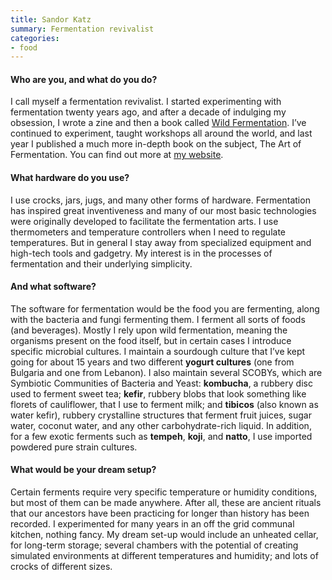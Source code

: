 ```yaml
---
title: Sandor Katz
summary: Fermentation revivalist
categories:
- food
---
```


#### Who are you, and what do you do?

I call myself a fermentation revivalist. I started experimenting with fermentation twenty years ago, and after a decade of indulging my obsession, I wrote a zine and then a book called [Wild Fermentation](http://www.wildfermentation.com/wild-fermentation/ "Sandor's book."). I’ve continued to experiment, taught workshops all around the world, and last year I published a much more in-depth book on the subject, The Art of Fermentation. You can find out more at [my website](http://wildfermentation.com/ "Sandor's website.").

#### What hardware do you use?

I use crocks, jars, jugs, and many other forms of hardware. Fermentation has inspired great inventiveness and many of our most basic technologies were originally developed to facilitate the fermentation arts. I use thermometers and temperature controllers when I need to regulate temperatures. But in general I stay away from specialized equipment and high-tech tools and gadgetry. My interest is in the processes of fermentation and their underlying simplicity.

#### And what software?

The software for fermentation would be the food you are fermenting, along with the bacteria and fungi fermenting them. I ferment all sorts of foods (and beverages). Mostly I rely upon wild fermentation, meaning the organisms present on the food itself, but in certain cases I introduce specific microbial cultures. I maintain a sourdough culture that I’ve kept going for about 15 years and two different **yogurt cultures** (one from Bulgaria and one from Lebanon). I also maintain several SCOBYs, which are Symbiotic Communities of Bacteria and Yeast: **kombucha**, a rubbery disc used to ferment sweet tea; **kefir**, rubbery blobs that look something like florets of cauliflower, that I use to ferment milk; and **tibicos** (also known as water kefir), rubbery crystalline structures that ferment fruit juices, sugar water, coconut water, and any other carbohydrate-rich liquid. In addition, for a few exotic ferments such as **tempeh**, **koji**, and **natto**, I use imported powdered pure strain cultures.

#### What would be your dream setup?

Certain ferments require very specific temperature or humidity conditions, but most of them can be made anywhere. After all, these are ancient rituals that our ancestors have been practicing for longer than history has been recorded. I experimented for many years in an off the grid communal kitchen, nothing fancy. My dream set-up would include an unheated cellar, for long-term storage; several chambers with the potential of creating simulated environments at different temperatures and humidity; and lots of crocks of different sizes.